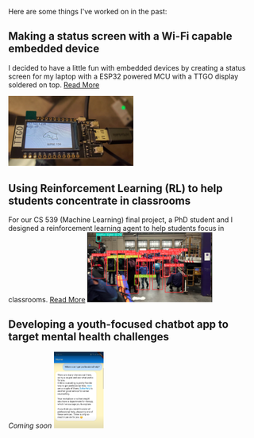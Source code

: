 Here are some things I've worked on in the past:


## Making a status screen with a Wi-Fi capable embedded device
I decided to have a little fun with embedded devices by creating a status screen for my laptop with a ESP32 powered MCU with a TTGO display soldered on top. [Read More](../status-screen.html)

<img src="../img/status.jpg" width="50%" height="50%"/>


## Using Reinforcement Learning (RL) to help students concentrate in classrooms
<!-- ![object recognition in a large crowd](/img/cluster-labelling.png) -->
For our CS 539 (Machine Learning) final project, a PhD student and I designed a reinforcement learning agent to help students focus in classrooms. [Read More](../classroom-rl.html)
<img src="../img/cluster-labelling.png" width="50%" height="50%"/>

## Developing a youth-focused chatbot app to target mental health challenges
<!-- ![chatbot prompt](/img/chatbot.png) -->
*Coming soon*
<img src="../img/chatbot.png" width="20%" height="30%"/>